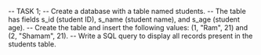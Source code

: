 --  TASK 1;
-- Create a database with a table named students. 
-- The table has fields s_id (student ID), s_name (student name), and s_age (student age). 
-- Create the table and insert the following values: (1, "Ram", 21) and (2, "Shamam", 21). 
-- Write a SQL query to display all records present in the students table.

